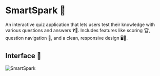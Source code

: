 # SmartSpark 🧠

An interactive quiz application that lets users test their knowledge with various questions and answers ❓📝. Includes features like scoring 🏆, question navigation 🚀, and a clean, responsive design 🖥️📱.

## Interface 📸

![SmartSpark](/SmartSpark.png)
